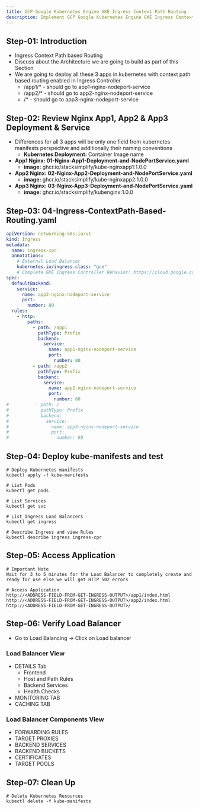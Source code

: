 ```yaml
---
title: GCP Google Kubernetes Engine GKE Ingress Context Path Routing
description: Implement GCP Google Kubernetes Engine GKE Ingress Context Path Routing
---
```


## Step-01: Introduction
- Ingress Context Path based Routing
- Discuss about the Architecture we are going to build as part of this Section
- We are going to deploy all these 3 apps in kubernetes with context path based routing enabled in Ingress Controller
  - /app1/* - should go to app1-nginx-nodeport-service
  - /app2/* - should go to app2-nginx-nodeport-service
  - /*    - should go to  app3-nginx-nodeport-service


## Step-02: Review Nginx App1, App2 & App3 Deployment & Service
- Differences for all 3 apps will be only one field from kubernetes manifests perspective and additionally their naming conventions
  - **Kubernetes Deployment:** Container Image name
- **App1 Nginx: 01-Nginx-App1-Deployment-and-NodePortService.yaml**
  - **image:** ghcr.io/stacksimplify/kube-nginxapp1:1.0.0
- **App2 Nginx: 02-Nginx-App2-Deployment-and-NodePortService.yaml**
  - **image:** ghcr.io/stacksimplify/kube-nginxapp2:1.0.0
- **App3 Nginx: 03-Nginx-App3-Deployment-and-NodePortService.yaml**
  - **image:** ghcr.io/stacksimplify/kubenginx:1.0.0


## Step-03: 04-Ingress-ContextPath-Based-Routing.yaml
```yaml
apiVersion: networking.k8s.io/v1
kind: Ingress
metadata:
  name: ingress-cpr
  annotations:
    # External Load Balancer  
    kubernetes.io/ingress.class: "gce"   
    # Complete GKE Ingress Controller Behavior: https://cloud.google.com/kubernetes-engine/docs/concepts/ingress 
spec: 
  defaultBackend:
    service:
      name: app3-nginx-nodeport-service
      port:
        number: 80                            
  rules:
    - http:
        paths:           
          - path: /app1
            pathType: Prefix
            backend:
              service:
                name: app1-nginx-nodeport-service
                port: 
                  number: 80
          - path: /app2
            pathType: Prefix
            backend:
              service:
                name: app2-nginx-nodeport-service
                port: 
                  number: 80
#          - path: /
#            pathType: Prefix
#            backend:
#              service:
#                name: app3-nginx-nodeport-service
#                port: 
#                  number: 80                     
```

## Step-04: Deploy kube-manifests and test
```t
# Deploy Kubernetes manifests
kubectl apply -f kube-manifests

# List Pods
kubectl get pods

# List Services
kubectl get svc

# List Ingress Load Balancers
kubectl get ingress

# Describe Ingress and view Rules
kubectl describe ingress ingress-cpr
```

## Step-05: Access Application
```t
# Important Note
Wait for 3 to 5 minutes for the Load Balancer to completely create and ready for use else we will get HTTP 502 errors

# Access Application
http://<ADDRESS-FIELD-FROM-GET-INGRESS-OUTPUT>/app1/index.html
http://<ADDRESS-FIELD-FROM-GET-INGRESS-OUTPUT>/app2/index.html
http://<ADDRESS-FIELD-FROM-GET-INGRESS-OUTPUT>/
```


## Step-06: Verify Load Balancer
- Go to Load Balancing -> Click on Load balancer
### Load Balancer View 
- DETAILS Tab
  - Frontend
  - Host and Path Rules
  - Backend Services
  - Health Checks
- MONITORING TAB
- CACHING TAB 
### Load Balancer Components View
- FORWARDING RULES
- TARGET PROXIES
- BACKEND SERVICES
- BACKEND BUCKETS
- CERTIFICATES
- TARGET POOLS


## Step-07: Clean Up
```t
# Delete Kubernetes Resources
kubectl delete -f kube-manifests
```

